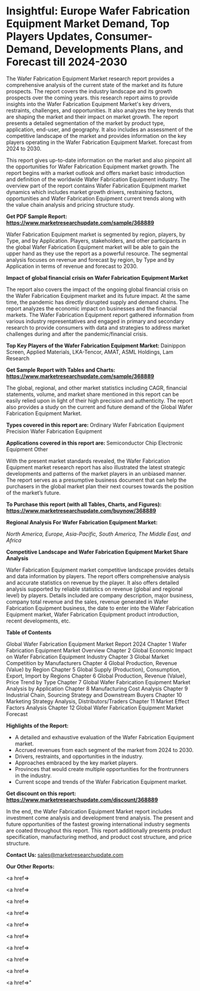 # Insightful: Europe Wafer Fabrication Equipment Market Demand, Top Players Updates, Consumer-Demand, Developments Plans, and Forecast till 2024-2030

The Wafer Fabrication Equipment Market research report provides a comprehensive analysis of the current state of the market and its future prospects. The report covers the industry landscape and its growth prospects over the coming years. this research report aims to provide insights into the Wafer Fabrication Equipment Market's key drivers, restraints, challenges, and opportunities. It also analyzes the key trends that are shaping the market and their impact on market growth. The report presents a detailed segmentation of the market by product type, application, end-user, and geography. It also includes an assessment of the competitive landscape of the market and provides information on the key players operating in the Wafer Fabrication Equipment Market. forecast from 2024 to 2030.

This report gives up-to-date information on the market and also pinpoint all the opportunities for Wafer Fabrication Equipment market growth. The report begins with a market outlook and offers market basic introduction and definition of the worldwide Wafer Fabrication Equipment industry. The overview part of the report contains Wafer Fabrication Equipment market dynamics which includes market growth drivers, restraining factors, opportunities and Wafer Fabrication Equipment current trends along with the value chain analysis and pricing structure study.

<strong><b>Get PDF Sample Report: <a href=https://www.marketresearchupdate.com/sample/368889>https://www.marketresearchupdate.com/sample/368889</a></b></strong>

Wafer Fabrication Equipment market is segmented by region, players, by Type, and by Application. Players, stakeholders, and other participants in the global Wafer Fabrication Equipment market will be able to gain the upper hand as they use the report as a powerful resource. The segmental analysis focuses on revenue and forecast by region, by Type and by Application in terms of revenue and forecast to 2030.

<strong><b>Impact of global financial crisis on Wafer Fabrication Equipment Market</b></strong>

The report also covers the impact of the ongoing global financial crisis on the Wafer Fabrication Equipment market and its future impact. At the same time, the pandemic has directly disrupted supply and demand chains. The report analyzes the economic impact on businesses and the financial markets. The Wafer Fabrication Equipment report gathered information from various industry representatives and engaged in primary and secondary research to provide consumers with data and strategies to address market challenges during and after the pandemic/financial crisis.

<strong><b>Top Key Players of the Wafer Fabrication Equipment Market:
</b></strong>Dainippon Screen, Applied Materials, LKA-Tencor, AMAT, ASML Holdings, Lam Research<strong><b>
</b></strong>

<strong><b>Get Sample Report with Tables and Charts: <a href=https://www.marketresearchupdate.com/sample/368889>https://www.marketresearchupdate.com/sample/368889</a></b></strong>

The global, regional, and other market statistics including CAGR, financial statements, volume, and market share mentioned in this report can be easily relied upon in light of their high precision and authenticity. The report also provides a study on the current and future demand of the Global Wafer Fabrication Equipment Market.

<strong><b>Types covered in this report are:
</b></strong>Ordinary Wafer Fabrication Equipment
Precision Wafer Fabrication Equipment<strong><b>
</b></strong>

<strong><b>Applications covered in this report are:
</b></strong>Semiconductor Chip
Electronic Equipment
Other<strong><b>
</b></strong>

With the present market standards revealed, the Wafer Fabrication Equipment market research report has also illustrated the latest strategic developments and patterns of the market players in an unbiased manner. The report serves as a presumptive business document that can help the purchasers in the global market plan their next courses towards the position of the market’s future.

<strong><b>To Purchase this report (with all Tables, Charts, and Figures): <a href=https://www.marketresearchupdate.com/buynow/368889>https://www.marketresearchupdate.com/buynow/368889</a></b></strong>

<strong><b>Regional Analysis For Wafer Fabrication Equipment Market:</b></strong>

<em><i>North America, Europe, Asia-Pacific, South America, The Middle East, and Africa</i></em>

<strong><b>Competitive Landscape and Wafer Fabrication Equipment Market Share Analysis</b></strong>

Wafer Fabrication Equipment market competitive landscape provides details and data information by players. The report offers comprehensive analysis and accurate statistics on revenue by the player. It also offers detailed analysis supported by reliable statistics on revenue (global and regional level) by players. Details included are company description, major business, company total revenue and the sales, revenue generated in Wafer Fabrication Equipment business, the date to enter into the Wafer Fabrication Equipment market, Wafer Fabrication Equipment product introduction, recent developments, etc.

<strong><b>Table of Contents</b></strong>

Global Wafer Fabrication Equipment Market Report 2024
Chapter 1 Wafer Fabrication Equipment Market Overview
Chapter 2 Global Economic Impact on Wafer Fabrication Equipment Industry
Chapter 3 Global Market Competition by Manufacturers
Chapter 4 Global Production, Revenue (Value) by Region
Chapter 5 Global Supply (Production), Consumption, Export, Import by Regions
Chapter 6 Global Production, Revenue (Value), Price Trend by Type
Chapter 7 Global Wafer Fabrication Equipment Market Analysis by Application
Chapter 8 Manufacturing Cost Analysis
Chapter 9 Industrial Chain, Sourcing Strategy and Downstream Buyers
Chapter 10 Marketing Strategy Analysis, Distributors/Traders
Chapter 11 Market Effect Factors Analysis
Chapter 12 Global Wafer Fabrication Equipment Market Forecast

<strong><b>Highlights of the Report:</b></strong>

- A detailed and exhaustive evaluation of the Wafer Fabrication Equipment market.
- Accrued revenues from each segment of the market from 2024 to 2030.
- Drivers, restraints, and opportunities in the industry.
- Approaches embraced by the key market players.
- Provinces that would create multiple opportunities for the frontrunners in the industry.
- Current scope and trends of the Wafer Fabrication Equipment market.

<strong><b>Get discount on this report: <a href=https://www.marketresearchupdate.com/discount/368889>https://www.marketresearchupdate.com/discount/368889</a></b></strong>

In the end, the Wafer Fabrication Equipment Market report includes investment come analysis and development trend analysis. The present and future opportunities of the fastest growing international industry segments are coated throughout this report. This report additionally presents product specification, manufacturing method, and product cost structure, and price structure.

<strong><b>Contact Us:
</b></strong>sales@marketresearchupdate.com

<strong>Our Other Reports:</strong>

<a href=></a>

<a href=></a>

<a href=></a>

<a href=></a>

<a href=></a>

<a href=></a>

<a href=></a>

<a href=></a>

<a href=></a>

<a href=></a>"
